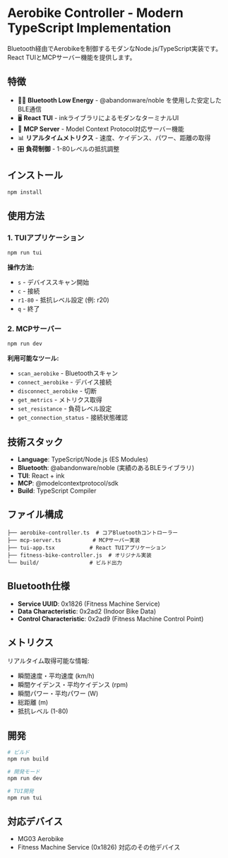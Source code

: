 # Aerobike Controller - Modern TypeScript Implementation

Bluetooth経由でAerobikeを制御するモダンなNode.js/TypeScript実装です。React TUIとMCPサーバー機能を提供します。

## 特徴

- 🚴‍♂️ **Bluetooth Low Energy** - @abandonware/noble を使用した安定したBLE通信
- 🖥️ **React TUI** - inkライブラリによるモダンなターミナルUI
- 🔌 **MCP Server** - Model Context Protocol対応サーバー機能
- 📊 **リアルタイムメトリクス** - 速度、ケイデンス、パワー、距離の取得
- 🎛️ **負荷制御** - 1-80レベルの抵抗調整

## インストール

```bash
npm install
```

## 使用方法

### 1. TUIアプリケーション

```bash
npm run tui
```

**操作方法:**
- `s` - デバイススキャン開始
- `c` - 接続
- `r1-80` - 抵抗レベル設定 (例: r20)
- `q` - 終了

### 2. MCPサーバー

```bash
npm run dev
```

**利用可能なツール:**
- `scan_aerobike` - Bluetoothスキャン
- `connect_aerobike` - デバイス接続
- `disconnect_aerobike` - 切断
- `get_metrics` - メトリクス取得
- `set_resistance` - 負荷レベル設定
- `get_connection_status` - 接続状態確認

## 技術スタック

- **Language**: TypeScript/Node.js (ES Modules)
- **Bluetooth**: @abandonware/noble (実績のあるBLEライブラリ)
- **TUI**: React + ink
- **MCP**: @modelcontextprotocol/sdk
- **Build**: TypeScript Compiler

## ファイル構成

```
├── aerobike-controller.ts  # コアBluetoothコントローラー
├── mcp-server.ts          # MCPサーバー実装
├── tui-app.tsx           # React TUIアプリケーション
├── fitness-bike-controller.js  # オリジナル実装
└── build/                # ビルド出力
```

## Bluetooth仕様

- **Service UUID**: 0x1826 (Fitness Machine Service)
- **Data Characteristic**: 0x2ad2 (Indoor Bike Data)
- **Control Characteristic**: 0x2ad9 (Fitness Machine Control Point)

## メトリクス

リアルタイム取得可能な情報:
- 瞬間速度・平均速度 (km/h)
- 瞬間ケイデンス・平均ケイデンス (rpm)
- 瞬間パワー・平均パワー (W)
- 総距離 (m)
- 抵抗レベル (1-80)

## 開発

```bash
# ビルド
npm run build

# 開発モード
npm run dev

# TUI開発
npm run tui
```

## 対応デバイス

- MG03 Aerobike
- Fitness Machine Service (0x1826) 対応のその他デバイス